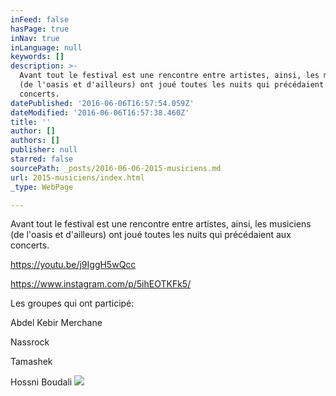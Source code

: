 ```yaml
---
inFeed: false
hasPage: true
inNav: true
inLanguage: null
keywords: []
description: >-
  Avant tout le festival est une rencontre entre artistes, ainsi, les musiciens
  (de l'oasis et d'ailleurs) ont joué toutes les nuits qui précédaient aux
  concerts.
datePublished: '2016-06-06T16:57:54.059Z'
dateModified: '2016-06-06T16:57:38.460Z'
title: ''
author: []
authors: []
publisher: null
starred: false
sourcePath: _posts/2016-06-06-2015-musiciens.md
url: 2015-musiciens/index.html
_type: WebPage

---
```

Avant tout le festival est une rencontre entre artistes, ainsi, les musiciens (de l'oasis et d'ailleurs) ont joué toutes les nuits qui précédaient aux concerts.

https://youtu.be/j9IggH5wQcc

https://www.instagram.com/p/5ihEOTKFk5/

Les groupes qui ont participé:

Abdel Kebir Merchane

Nassrock

Tamashek

Hossni Boudali
![](https://the-grid-user-content.s3-us-west-2.amazonaws.com/877d8083-f2c5-4311-9092-1390d04e158b.jpg)